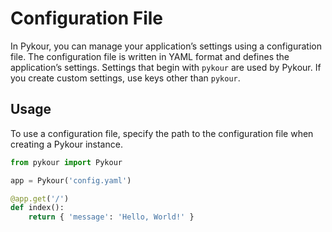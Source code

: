 # Configuration File

In Pykour, you can manage your application’s settings using a configuration file.
The configuration file is written in YAML format and defines the application’s settings.
Settings that begin with `pykour` are used by Pykour. If you create custom settings, use keys other than `pykour`.

## Usage

To use a configuration file, specify the path to the configuration file when creating a Pykour instance.

```python
from pykour import Pykour

app = Pykour('config.yaml')

@app.get('/')
def index():
    return { 'message': 'Hello, World!' }
```
